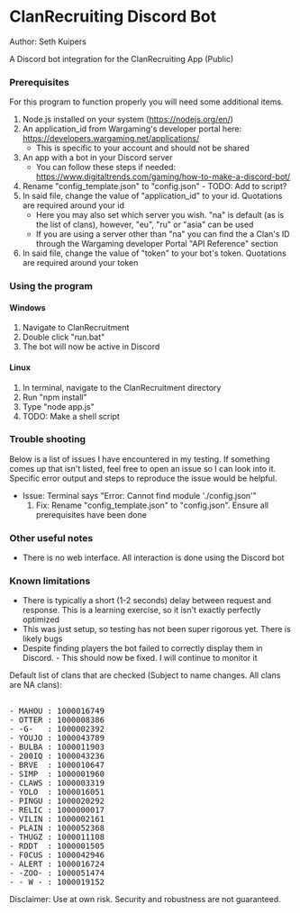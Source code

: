 # ClanRecruiting Discord Bot
Author: Seth Kuipers  
  
A Discord bot integration for the ClanRecruiting App (Public)
  
### Prerequisites  

For this program to function properly you will need some additional items.  
1. Node.js installed on your system (https://nodejs.org/en/)
2. An application_id from Wargaming's developer portal here: https://developers.wargaming.net/applications/  
   * This is specific to your account and should not be shared
3. An app with a bot in your Discord server
   * You can follow these steps if needed: https://www.digitaltrends.com/gaming/how-to-make-a-discord-bot/
4. Rename "config_template.json" to "config.json" - TODO: Add to script?
5. In said file, change the value of "application_id" to your id. Quotations are required around your id
   * Here you may also set which server you wish. "na" is default (as is the list of clans), however, "eu", "ru" or "asia" can be used
   * If you are using a server other than "na" you can find the a Clan's ID through the Wargaming developer Portal "API Reference" section  
6. In said file, change the value of "token" to your bot's token. Quotations are required around your token 
 
### Using the program  
  
#### Windows

1. Navigate to ClanRecruitment
2. Double click "run.bat"
3. The bot will now be active in Discord

#### Linux

1. In terminal, navigate to the ClanRecruitment directory  
2. Run "npm install"  
3. Type "node app.js"
4. TODO: Make a shell script
  
### Trouble shooting
  
Below is a list of issues I have encountered in my testing. If something comes up that isn't listed, feel free to open an issue so I can look into it. Specific error output and steps to reproduce the issue would be helpful.  
  
- Issue: Terminal says "Error: Cannot find module './config.json'"
   1. Fix: Rename "config_template.json" to "config.json". Ensure all prerequisites have been done
  
###  Other useful notes  
  
- There is no web interface. All interaction is done using the Discord bot
  
### Known limitations  
  
- There is typically a short (1-2 seconds) delay between request and response. This is a learning exercise, so it isn't exactly perfectly optimized
- This was just setup, so testing has not been super rigorous yet. There is likely bugs
- Despite finding players the bot failed to correctly display them in Discord.  - This should now be fixed. I will continue to monitor it

Default list of clans that are checked (Subject to name changes. All clans are NA clans):  
<pre>  
- MAHOU : 1000016749  
- OTTER : 1000008386  
- -G-   : 1000002392  
- YOUJO : 1000043789  
- BULBA : 1000011903  
- 200IQ : 1000043236  
- BRVE  : 1000010647  
- SIMP  : 1000001960  
- CLAWS : 1000003319  
- YOLO  : 1000016051  
- PINGU : 1000020292  
- RELIC : 1000000017  
- VILIN : 1000002161  
- PLAIN : 1000052368
- THUGZ : 1000011108
- RDDT  : 1000001505
- F0CUS : 1000042946  
- ALERT : 1000016724  
- -ZOO- : 1000051474  
- -_W_- : 1000019152
</pre>  
  
Disclaimer: Use at own risk. Security and robustness are not guaranteed.  
